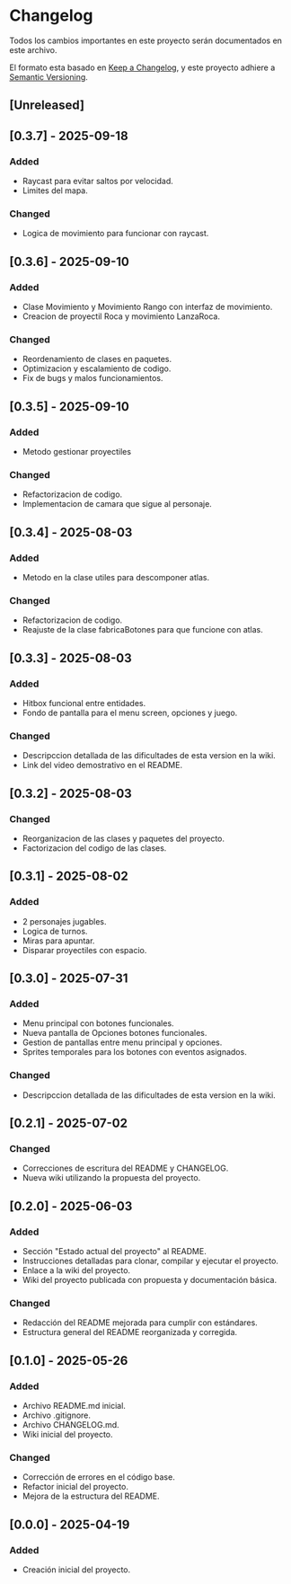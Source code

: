 # Changelog

Todos los cambios importantes en este proyecto serán documentados en este archivo.

El formato esta basado en [Keep a Changelog](https://keepachangelog.com/en/1.1.0/),
y este proyecto adhiere a [Semantic Versioning](https://semver.org/spec/v2.0.0.html).

## [Unreleased]

## [0.3.7] - 2025-09-18

### Added
- Raycast para evitar saltos por velocidad.
- Limites del mapa.

### Changed
- Logica de movimiento para funcionar con raycast.

## [0.3.6] - 2025-09-10

### Added
- Clase Movimiento y Movimiento Rango con interfaz de movimiento.
- Creacion de proyectil Roca y movimiento LanzaRoca.

### Changed
- Reordenamiento de clases en paquetes.
- Optimizacion y escalamiento de codigo.
- Fix de bugs y malos funcionamientos.

## [0.3.5] - 2025-09-10

### Added
- Metodo gestionar proyectiles

### Changed
- Refactorizacion de codigo.
- Implementacion de camara que sigue al personaje.

## [0.3.4] - 2025-08-03

### Added
- Metodo en la clase utiles para descomponer atlas.

### Changed
- Refactorizacion de codigo.
- Reajuste de la clase fabricaBotones para que funcione con atlas.

## [0.3.3] - 2025-08-03

### Added
- Hitbox funcional entre entidades.
- Fondo de pantalla para el menu screen, opciones y juego.

### Changed
- Descripccion detallada de las dificultades de esta version en la wiki.
- Link del video demostrativo en el README.

## [0.3.2] - 2025-08-03

### Changed
- Reorganizacion de las clases y paquetes del proyecto.
- Factorizacion del codigo de las clases.

## [0.3.1] - 2025-08-02

### Added
- 2 personajes jugables.
- Logica de turnos.
- Miras para apuntar.
- Disparar proyectiles con espacio.

## [0.3.0] - 2025-07-31

### Added
- Menu principal con botones funcionales.
- Nueva pantalla de Opciones botones funcionales.
- Gestion de pantallas entre menu principal y opciones.
- Sprites temporales para los botones con eventos asignados.

### Changed
- Descripccion detallada de las dificultades de esta version en la wiki.

## [0.2.1] - 2025-07-02

### Changed 
- Correcciones de escritura del README y CHANGELOG.
- Nueva wiki utilizando la propuesta del proyecto. 

## [0.2.0] - 2025-06-03

### Added
- Sección "Estado actual del proyecto" al README.
- Instrucciones detalladas para clonar, compilar y ejecutar el proyecto.
- Enlace a la wiki del proyecto.
- Wiki del proyecto publicada con propuesta y documentación básica.

### Changed
- Redacción del README mejorada para cumplir con estándares.
- Estructura general del README reorganizada y corregida.

## [0.1.0] - 2025-05-26

### Added 
- Archivo README.md inicial.
- Archivo .gitignore.
- Archivo CHANGELOG.md.
- Wiki inicial del proyecto.

### Changed 
- Corrección de errores en el código base.
- Refactor inicial del proyecto.
- Mejora de la estructura del README.

## [0.0.0] - 2025-04-19

### Added 
- Creación inicial del proyecto.
